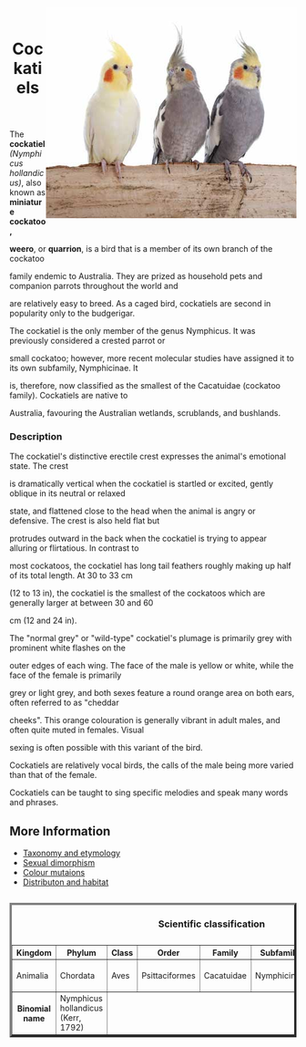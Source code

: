 <html lang= "en">
   <head>
     <meta charset="utf-8">
     <title>Home</title>
     </head>
  
<body>
   <p><img src="Cockatiels.jpg" align="right" /></p>

   <br clear="left" />

<header> <h1>Cockatiels</h1> </header>

   <p> <text-align: left /> 
   The <strong>cockatiel</strong> <em>(Nymphicus hollandicus)</em>, also known as <strong>miniature cockatoo, 

   weero</strong>, or <strong>quarrion</strong>, is a bird that is a member of its own branch of the cockatoo 

   family endemic to Australia. They are prized as household pets and companion parrots throughout the world and 

   are relatively easy to breed. As a caged bird, cockatiels are second in popularity only to the budgerigar.</p>

   <p>The cockatiel is the only member of the genus Nymphicus. It was previously considered a crested parrot or 

   small cockatoo; however, more recent molecular studies have assigned it to its own subfamily, Nymphicinae. It 

   is, therefore, now classified as the smallest of the Cacatuidae (cockatoo family). Cockatiels are native to 

   Australia, favouring the Australian wetlands, scrublands, and bushlands.</p>

  <h3>Description</h3>

   <p> <text-align: top />The cockatiel's distinctive erectile crest expresses the animal's emotional state. The crest 

   is dramatically vertical when the cockatiel is startled or excited, gently oblique in its neutral or relaxed 

   state, and flattened close to the head when the animal is angry or defensive. The crest is also held flat but 

   protrudes outward in the back when the cockatiel is trying to appear alluring or flirtatious. In contrast to 

   most cockatoos, the cockatiel has long tail feathers roughly making up half of its total length. At 30 to 33 cm 

   (12 to 13 in), the cockatiel is the smallest of the cockatoos which are generally larger at between 30 and 60 

   cm (12 and 24 in).</p>

   <p>The "normal grey" or "wild-type" cockatiel's plumage is primarily grey with prominent white flashes on the 

   outer edges of each wing. The face of the male is yellow or white, while the face of the female is primarily 

   grey or light grey, and both sexes feature a round orange area on both ears, often referred to as "cheddar 

   cheeks". This orange colouration is generally vibrant in adult males, and often quite muted in females. Visual 

   sexing is often possible with this variant of the bird.

   Cockatiels are relatively vocal birds, the calls of the male being more varied than that of the female. 

   Cockatiels can be taught to sing specific melodies and speak many words and phrases.</p>
</body>
</html>

  <table border= "4" align= "left" width="80%">
  <caption><h3>Scientific classification</h3></caption>
    <tr>
    <th>Kingdom</th> 
    <th>Phylum</th> 
    <th>Class</th> 
    <th>Order</th> 
    <th>Family</th> 
    <th>Subfamily</th> 
    <th>Genus</th> 
    <th>Species</th> 
    </tr>
    <tr>
    <td>Animalia</td>
    <td>Chordata</td>
    <td>Aves</td>
    <td>Psittaciformes</td>
    <td>Cacatuidae</td>
    <td>Nymphicinae</td>
    <td>Nymphicus Wagler, 1832</td>
    <td>N. hollandicus</td>
    </tr>
    <tr>
    <th>Binomial name</th>
    <td>Nymphicus hollandicus
    (Kerr, 1792)</td>
    </tr>
    
<h2>More Information</h2>

<ul>
    <li><a href="Taxonomy.html">Taxonomy and etymology</a></li>
    <li><a href="Sexual.html">Sexual dimorphism</a></li>
    <li><a href="Colour.html">Colour mutaions</a></li>
    <li><a href="Distribution.html">Distributon and habitat</a></li>
</ul>
